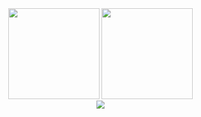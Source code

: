 <div align="center" style=" justify-content: center;">
    <img src="https://github-readme-stats.vercel.app/api?username=gboycdw&show_icons=true&theme=vue" height="180px">
    <img src="http://github-profile-summary-cards.vercel.app/api/cards/most-commit-language?username=gboycdw&theme=github&exclude=Java" height="180px">
<!--     <img src="https://github-profile-trophy.vercel.app/?username=gboycdw&title=Commits,PullRequest,Reviews,Issues&column=2&no-frame=true" height="150px"> -->
</div>

<!-- <div align="center">
    <div>
    <img src="https://github-readme-stats.vercel.app/api?username=gboycdw&show_icons=true&theme=vue" height=140px>
    <img src="https://github-readme-stats.vercel.app/api/top-langs/?username=gboycdw&layout=compact&langs_count=8&theme=vue" height=140px>
        </div>
    <div>
    <img src="https://github-profile-trophy.vercel.app/?username=gboycdw&title=Commits,PullRequest,Issues,Reviews&row=3"></div>
</div> -->
<!-- Repositories, Stars 등 추가 세팅이 있다. -->

<!-- <div align="center">
  <img src="http://github-profile-summary-cards.vercel.app/api/cards/productive-time?username=gboycdw&theme=github&utcOffset=8" height=180px>
  <img src="https://github-readme-activity-graph.cyclic.app/graph?username=gboycdw&theme=vue" height=180px>
</div> -->

<!--방문자수-->
<div align="center">
  <a href="https://hits.seeyoufarm.com"><img src="https://hits.seeyoufarm.com/api/count/incr/badge.svg?url=https%3A%2F%2Fgithub.com%2Fgboycdw%2Fhit-counter&count_bg=%2379C83D&title_bg=%23555555&icon=&icon_color=%23E7E7E7&title=Gomao%27s+Github&edge_flat=false"/></a>
</div>


<!--미사용 파일 모음
언어사용빈도 <img src="https://github-readme-stats.vercel.app/api/top-langs/?username=gboycdw&layout=compact&langs_count=8&theme=vue" height="180px">
연속커밋기록 <img src= "https://streak-stats.demolab.com/?user=gboycdw&theme=default" height=160px>
커밋그래프 <img src="http://github-profile-summary-cards.vercel.app/api/cards/profile-details?username=gboycdw&theme=github">
레포지토리 분석1 img src="http://github-profile-summary-cards.vercel.app/api/cards/repos-per-language?username=gboycdw&theme=github&exclude=Java">

-->

<!--
**gboycdw/gboycdw** is a ✨ _special_ ✨ repository because its `README.md` (this file) appears on your GitHub profile.
Here are some ideas to get you started:
- 🔭 I’m currently working on ...
- 🌱 I’m currently learning ...
- 👯 I’m looking to collaborate on ...
- 🤔 I’m looking for help with ...
- 💬 Ask me about ...
- 📫 How to reach me: ...
- 😄 Pronouns: ...
- ⚡ Fun fact: ...
-->
